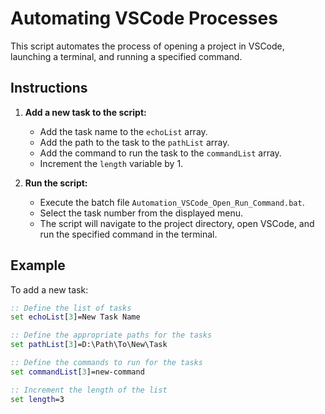 
# Automating VSCode Processes

This script automates the process of opening a project in VSCode, launching a terminal, and running a specified command.

## Instructions

1. **Add a new task to the script:**
    - Add the task name to the `echoList` array.
    - Add the path to the task to the `pathList` array.
    - Add the command to run the task to the `commandList` array.
    - Increment the `length` variable by 1.

2. **Run the script:**
    - Execute the batch file `Automation_VSCode_Open_Run_Command.bat`.
    - Select the task number from the displayed menu.
    - The script will navigate to the project directory, open VSCode, and run the specified command in the terminal.

## Example

To add a new task:
```bat
:: Define the list of tasks
set echoList[3]=New Task Name

:: Define the appropriate paths for the tasks
set pathList[3]=D:\Path\To\New\Task

:: Define the commands to run for the tasks
set commandList[3]=new-command

:: Increment the length of the list
set length=3
```
